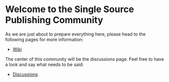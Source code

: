 # Welcome to the Single Source Publishing Community

As we are just about to prepare everything here, please head to the following pages for more information:

- [Wiki](https://github.com/singlesourcepub/community/wiki)

The center of this community will be the discussions page. Feel free to have a look and say what needs to be said:

- [Discussions](https://github.com/singlesourcepub/community/discussions)
